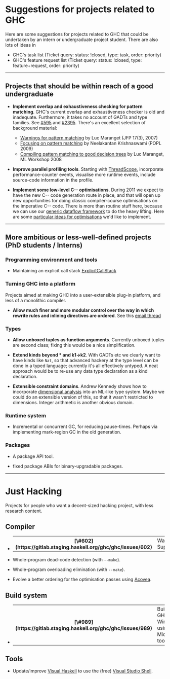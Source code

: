 # Suggestions for projects related to GHC



Here are some suggestions for projects related to GHC that could be undertaken by an intern or undergraduate project student.  There are also lots of ideas in


- GHC's task list (Ticket query: status: !closed, type: task, order: priority)
- GHC's feature request list (Ticket query: status: !closed,
  type: feature+request, order: priority)

---


## Projects that should be within reach of a good undergraduate


- **Implement overlap and exhaustiveness checking for pattern matching**.  GHC's current overlap and exhaustiveness checker is old and inadequate.  Furthermore, it takes no account of GADTs and type families. See [\#595](https://gitlab.staging.haskell.org/ghc/ghc/issues/595) and [\#2395](https://gitlab.staging.haskell.org/ghc/ghc/issues/2395).  There's an excellent selection of background material:

  - [
    Warnings for pattern matching](http://pauillac.inria.fr/~maranget/papers/warn/warn.pdf) by Luc Maranget (JFP 17(3), 2007)
  - [
    Focusing on pattern matching](http://www.cs.cmu.edu/~neelk/pattern-popl09.pdf) by Neelakantan Krishnaswami (POPL 2009)
  - [
    Compiling pattern matching to good decision trees](http://pauillac.inria.fr/~maranget/papers/ml05e-maranget.pdf) by Luc Maranget, ML Workshop 2008

- **Improve parallel profiling tools**.  Starting with [
  ThreadScope](http://research.microsoft.com/en-us/projects/threadscope/), incorporate performance-counter events, visualise more runtime events, include source-code information in the profile.

- **Implement some low-level C-- optimisations**.  During 2011 we expect to have the new C-- code generation route in place, and that will open up new opportunities for doing classic compiler-course optimisations on the imperative C-- code.  There is more than routine stuff here, because we can use our [
  generic dataflow framework](http://research.microsoft.com/~simonpj/papers/c--) to do the heavy lifting.  Here are some [particular ideas for optimisations](back-end-notes) we'd like to implement.

---


## More ambitious or less-well-defined projects (PhD students / Interns)


### Programming environment and tools


- Maintaining an explicit call stack [ExplicitCallStack](explicit-call-stack)

### Turning GHC into a platform



Projects aimed at making GHC into a user-extensible plug-in platform, and less of a monolithic compiler.


- **Allow much finer and more modular control over the way in which rewrite rules and inlining directives are ordered**.  See this [
  email thread](http://www.haskell.org/pipermail/haskell-cafe/2008-January/038196.html)


  


### Types


- **Allow unboxed tuples as function arguments**.   Currently unboxed tuples are second class; fixing this would be a nice simplification.

- **Extend kinds beyond \* and k1-\>k2**.  With GADTs etc we clearly want to have kinds like `Nat`, so that advanced hackery at the type level can be done in a typed language; currently it's all effectively untyped.  A neat approach would be to re-use any data type declaration as a kind declaration.

- **Extensible constraint domains**.  Andrew Kennedy shows how to incorporate [
  dimensional analysis](http://research.microsoft.com/~akenn/units/index.html) into an ML-like type system.  Maybe we could do an extensible version of this, so that it wasn't restricted to dimensions.  Integer arithmetic is another obvious domain.  

### Runtime system


- Incremental or concurrent GC, for reducing pause-times.  Perhaps via implementing mark-region GC in the old generation.

### Packages


- A package API tool.

- fixed package ABIs for binary-upgradable packages.

---


# Just Hacking



Projects for people who want a decent-sized hacking project, with less research content.


## Compiler


- <table><tr><th>[\#602](https://gitlab.staging.haskell.org/ghc/ghc/issues/602)</th>
  <td>Warning Suppression</td></tr></table>


- Whole-program dead-code detection (with `--make`).
- Whole-program overloading elimination (with `--make`).
- Evolve a better ordering for the optimisation passes using [
  Acovea](http://www.coyotegulch.com/products/acovea/).

## Build system


- <table><tr><th>[\#989](https://gitlab.staging.haskell.org/ghc/ghc/issues/989)</th>
  <td>Build GHC on Windows using Microsoft toolchain</td></tr></table>


## Tools


- Update/improve [
  Visual Haskell](http://www.haskell.org/visualhaskell) to use the (free) [
  Visual Studio Shell](http://msdn2.microsoft.com/en-us/vsx2008/products/bb933751.aspx).
